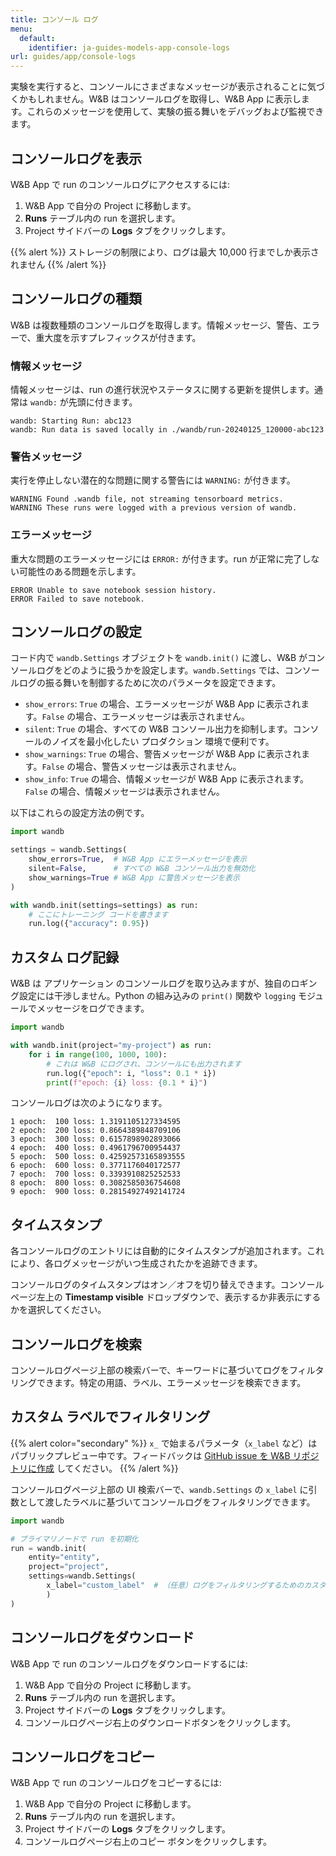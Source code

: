 ```yaml
---
title: コンソール ログ
menu:
  default:
    identifier: ja-guides-models-app-console-logs
url: guides/app/console-logs
---
```


実験を実行すると、コンソールにさまざまなメッセージが表示されることに気づくかもしれません。W&B はコンソールログを取得し、W&B App に表示します。これらのメッセージを使用して、実験の振る舞いをデバッグおよび監視できます。

## コンソールログを表示

W&B App で run のコンソールログにアクセスするには:

1. W&B App で自分の Project に移動します。
2. **Runs** テーブル内の run を選択します。
3. Project サイドバーの **Logs** タブをクリックします。

{{% alert %}}
ストレージの制限により、ログは最大 10,000 行までしか表示されません
{{% /alert %}}




## コンソールログの種類

W&B は複数種類のコンソールログを取得します。情報メッセージ、警告、エラーで、重大度を示すプレフィックスが付きます。

### 情報メッセージ
情報メッセージは、run の進行状況やステータスに関する更新を提供します。通常は `wandb:` が先頭に付きます。

```text
wandb: Starting Run: abc123
wandb: Run data is saved locally in ./wandb/run-20240125_120000-abc123
```

### 警告メッセージ
実行を停止しない潜在的な問題に関する警告には `WARNING:` が付きます。

```text
WARNING Found .wandb file, not streaming tensorboard metrics.
WARNING These runs were logged with a previous version of wandb.
```

### エラーメッセージ 
重大な問題のエラーメッセージには `ERROR:` が付きます。run が正常に完了しない可能性のある問題を示します。

```text
ERROR Unable to save notebook session history.
ERROR Failed to save notebook.
```

## コンソールログの設定

コード内で `wandb.Settings` オブジェクトを `wandb.init()` に渡し、W&B がコンソールログをどのように扱うかを設定します。`wandb.Settings` では、コンソールログの振る舞いを制御するために次のパラメータを設定できます。

- `show_errors`: `True` の場合、エラーメッセージが W&B App に表示されます。`False` の場合、エラーメッセージは表示されません。
- `silent`: `True` の場合、すべての W&B コンソール出力を抑制します。コンソールのノイズを最小化したい プロダクション 環境で便利です。
- `show_warnings`: `True` の場合、警告メッセージが W&B App に表示されます。`False` の場合、警告メッセージは表示されません。
- `show_info`: `True` の場合、情報メッセージが W&B App に表示されます。`False` の場合、情報メッセージは表示されません。

以下はこれらの設定方法の例です。

```python
import wandb

settings = wandb.Settings(
    show_errors=True,  # W&B App にエラーメッセージを表示
    silent=False,      # すべての W&B コンソール出力を無効化
    show_warnings=True # W&B App に警告メッセージを表示
)

with wandb.init(settings=settings) as run:
    # ここにトレーニング コードを書きます
    run.log({"accuracy": 0.95})
```

## カスタム ログ記録

W&B は アプリケーション のコンソールログを取り込みますが、独自のロギング設定には干渉しません。Python の組み込みの `print()` 関数や `logging` モジュールでメッセージをログできます。

```python
import wandb

with wandb.init(project="my-project") as run:
    for i in range(100, 1000, 100):
        # これは W&B にログされ、コンソールにも出力されます
        run.log({"epoch": i, "loss": 0.1 * i})
        print(f"epoch: {i} loss: {0.1 * i}")
```

コンソールログは次のようになります。

```text
1 epoch:  100 loss: 1.3191105127334595
2 epoch:  200 loss: 0.8664389848709106
3 epoch:  300 loss: 0.6157898902893066
4 epoch:  400 loss: 0.4961796700954437
5 epoch:  500 loss: 0.42592573165893555
6 epoch:  600 loss: 0.3771176040172577
7 epoch:  700 loss: 0.3393910825252533
8 epoch:  800 loss: 0.3082585036754608
9 epoch:  900 loss: 0.28154927492141724
```

## タイムスタンプ

各コンソールログのエントリには自動的にタイムスタンプが追加されます。これにより、各ログメッセージがいつ生成されたかを追跡できます。

コンソールログのタイムスタンプはオン／オフを切り替えできます。コンソールページ左上の **Timestamp visible** ドロップダウンで、表示するか非表示にするかを選択してください。

## コンソールログを検索

コンソールログページ上部の検索バーで、キーワードに基づいてログをフィルタリングできます。特定の用語、ラベル、エラーメッセージを検索できます。

## カスタム ラベルでフィルタリング

{{% alert color="secondary"  %}}
`x_` で始まるパラメータ（`x_label` など）はパブリックプレビュー中です。フィードバックは [GitHub issue を W&B リポジトリに作成](https://github.com/wandb/wandb) してください。
{{% /alert %}}

コンソールログページ上部の UI 検索バーで、`wandb.Settings` の `x_label` に引数として渡したラベルに基づいてコンソールログをフィルタリングできます。 

```python
import wandb

# プライマリノードで run を初期化
run = wandb.init(
    entity="entity",
    project="project",
	settings=wandb.Settings(
        x_label="custom_label"  # （任意）ログをフィルタリングするためのカスタムラベル
        )
)
```

## コンソールログをダウンロード

W&B App で run のコンソールログをダウンロードするには:

1. W&B App で自分の Project に移動します。
2. **Runs** テーブル内の run を選択します。
3. Project サイドバーの **Logs** タブをクリックします。
4. コンソールログページ右上のダウンロードボタンをクリックします。


## コンソールログをコピー

W&B App で run のコンソールログをコピーするには:

1. W&B App で自分の Project に移動します。
2. **Runs** テーブル内の run を選択します。
3. Project サイドバーの **Logs** タブをクリックします。
4. コンソールログページ右上のコピー ボタンをクリックします。